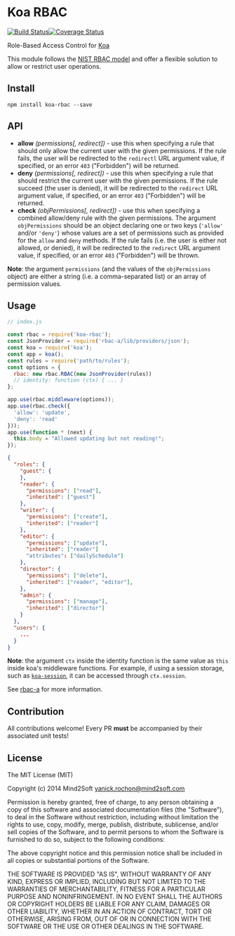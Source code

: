 # Koa RBAC

[![Build Status](https://travis-ci.org/yanickrochon/koa-rbac.svg)](https://travis-ci.org/yanickrochon/koa-rbac)[![Coverage Status](https://coveralls.io/repos/yanickrochon/koa-rbac/badge.svg?branch=master)](https://coveralls.io/r/yanickrochon/koa-rbac?branch=master)

Role-Based Access Control for [Koa](https://github.com/koajs/koa)

This module follows the [NIST RBAC model](http://en.wikipedia.org/wiki/NIST_RBAC_model) and offer a flexible solution to allow or restrict user operations.


## Install

```
npm install koa-rbac --save
```


## API

* **allow** *(permissions[, redirect])* - use this when specifying a rule that
should only allow the current user with the given permissions. If the rule
fails, the user will be redirected to the `redirectl` URL argument value, if
specified, or an error `403` ("Forbidden") will be returned.
* **deny** *(permissions[, redirect])* - use this when specifying a rule that
should restrict the current user with the given permissions. If the rule
succeed (the user is denied), it will be redirected to the `redirect` URL
argument value, if specified, or an error `403` ("Forbidden") will be returned.
* **check** *(objPermissions[, redirect])* - use this when specifying a
combined allow/deny rule with the given permissions. The argument
`objPermissions` should be an object declaring one or two keys (`'allow'`
and/or `'deny'`) whose values are a set of permissions such as provided for
the `allow` and `deny` methods. If the rule fails (i.e. the user is either not
allowed, or denied), it will be redirected to the `redirect` URL argument
value, if specified, or an error `403` ("Forbidden") will be thrown.

**Note**: the argument `permissions` (and the values of the `objPermissions`
object) are either a string (i.e. a comma-separated list) or an array of
permission values.


## Usage

```javascript
// index.js

const rbac = require('koa-rbac');
const JsonProvider = require('rbac-a/lib/providers/json');
const koa = require('koa');
const app = koa();
const rules = require('path/to/rules');
const options = { 
  rbac: new rbac.RBAC(new JsonProvider(rules))
  // identity: function (ctx) { ... }
};

app.use(rbac.middleware(options));
app.use(rbac.check({
  'allow': 'update',
  'deny': 'read'
}));
app.use(function * (next) {
  this.body = "Allowed updating but not reading!";
});

```

```json
{
  "roles": {
    "guest": {
    },
    "reader": {
      "permissions": ["read"],
      "inherited": ["guest"]
    },
    "writer": {
      "permissions": ["create"],
      "inherited": ["reader"]
    },
    "editor": {
      "permissions": ["update"],
      "inherited": ["reader"]
      "attributes": ["dailySchedule"]
    },
    "director": {
      "permissions": ["delete"],
      "inherited": ["reader", "editor"],
    },
    "admin": {
      "permissions": ["manage"],
      "inherited": ["director"]
    }
  },
  "users": {
    ...
  }
}
```

**Note**: the argument `ctx` inside the identity function is the same value as `this` inside koa's middleware functions. For example, if using a session storage, such as [`koa-session`](https://github.com/koajs/session), it can be accessed through `ctx.session`.

See [rbac-a](https://www.npmjs.com/package/rbac-a) for more information.


## Contribution

All contributions welcome! Every PR **must** be accompanied by their associated
unit tests!


## License

The MIT License (MIT)

Copyright (c) 2014 Mind2Soft <yanick.rochon@mind2soft.com>

Permission is hereby granted, free of charge, to any person obtaining a copy of
this software and associated documentation files (the "Software"), to deal in
the Software without restriction, including without limitation the rights to
use, copy, modify, merge, publish, distribute, sublicense, and/or sell copies
of the Software, and to permit persons to whom the Software is furnished to do
so, subject to the following conditions:

The above copyright notice and this permission notice shall be included in all
copies or substantial portions of the Software.

THE SOFTWARE IS PROVIDED "AS IS", WITHOUT WARRANTY OF ANY KIND, EXPRESS OR
IMPLIED, INCLUDING BUT NOT LIMITED TO THE WARRANTIES OF MERCHANTABILITY,
FITNESS FOR A PARTICULAR PURPOSE AND NONINFRINGEMENT. IN NO EVENT SHALL THE
AUTHORS OR COPYRIGHT HOLDERS BE LIABLE FOR ANY CLAIM, DAMAGES OR OTHER
LIABILITY, WHETHER IN AN ACTION OF CONTRACT, TORT OR OTHERWISE, ARISING FROM,
OUT OF OR IN CONNECTION WITH THE SOFTWARE OR THE USE OR OTHER DEALINGS IN THE
SOFTWARE.

